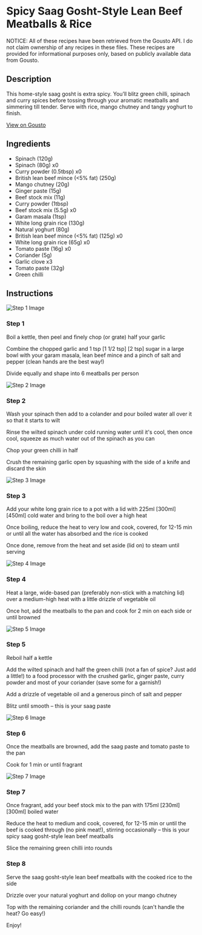# Spicy Saag Gosht-Style Lean Beef Meatballs & Rice

NOTICE: All of these recipes have been retrieved from the Gousto API. I do not claim ownership of any recipes in these files. These recipes are provided for informational purposes only, based on publicly available data from Gousto.

## Description

This home-style saag gosht is extra spicy. You’ll blitz green chilli, spinach and curry spices before tossing through your aromatic meatballs and simmering till tender. Serve with rice, mango chutney and tangy yoghurt to finish. 

[View on Gousto](https://www.gousto.co.uk/recipes/cookbook/spicy-saag-gosht-inspired-lean-beef-meatballs-rice)

## Ingredients

- Spinach (120g)
- Spinach (80g) x0
- Curry powder (0.5tbsp) x0
- British lean beef mince (<5% fat) (250g)
- Mango chutney (20g)
- Ginger paste (15g)
- Beef stock mix (11g)
- Curry powder (1tbsp)
- Beef stock mix (5.5g) x0
- Garam masala (1tsp)
- White long grain rice (130g)
- Natural yoghurt (80g)
- British lean beef mince (<5% fat) (125g) x0
- White long grain rice (65g) x0
- Tomato paste (16g) x0
- Coriander (5g)
- Garlic clove x3
- Tomato paste (32g)
- Green chilli

## Instructions

![Step 1 Image](https://production-media.gousto.co.uk/cms/recipe-step-image/step-1-1688112711912-x200.jpg)

### Step 1

Boil a kettle, then peel and finely chop (or grate) half your garlic

Combine the chopped garlic and 1 tsp <span class="text-purple">[1 1/2 tsp]</span> <span class="text-danger">[2 tsp]</span> sugar in a large bowl with your garam masala, lean beef mince and a pinch of salt and pepper (clean hands are the best way!)

Divide equally and shape into 6 meatballs per person

![Step 2 Image](https://production-media.gousto.co.uk/cms/recipe-step-image/step-2-1688112715918-x200.jpg)

### Step 2

Wash your spinach then add to a colander and pour boiled water all over it so that it starts to wilt

Rinse the wilted spinach under cold running water until it's cool, then once cool, squeeze as much water out of the spinach as you can

Chop your green chilli in half

Crush the remaining garlic open by squashing with the side of a knife and discard the skin

![Step 3 Image](https://production-media.gousto.co.uk/cms/recipe-step-image/step-3-1688112719750-x200.jpg)

### Step 3

Add your white long grain rice to a pot with a lid with 225ml<span class="text-danger"> <span class="text-purple">[300ml]</span> [450ml]</span> cold water and bring to the boil over a high heat

Once boiling, reduce the heat to very low and cook, covered, for 12-15 min or until all the water has absorbed and the rice is cooked

Once done, remove from the heat and set aside (lid on) to steam until serving

![Step 4 Image](https://production-media.gousto.co.uk/cms/recipe-step-image/step-4-1688112723242-x200.jpg)

### Step 4

Heat a large, wide-based pan (preferably non-stick with a matching lid) over a medium-high heat with a little drizzle of vegetable oil

Once hot, add the meatballs to the pan and cook for 2 min on each side or until browned

![Step 5 Image](https://production-media.gousto.co.uk/cms/recipe-step-image/step-5-1688112726239-x200.jpg)

### Step 5

Reboil half a kettle

Add the wilted spinach and half the green chilli (not a fan of spice? Just add a little!) to a food processor with the crushed garlic, ginger paste, curry powder and most of your coriander (save some for a garnish!)

Add a drizzle of vegetable oil and a generous pinch of salt and pepper

Blitz until smooth – this is your saag paste

![Step 6 Image](https://production-media.gousto.co.uk/cms/recipe-step-image/step-6-1688112730358-x200.jpg)

### Step 6

Once the meatballs are browned, add the saag paste and tomato paste to the pan

Cook for 1 min or until fragrant

![Step 7 Image](https://production-media.gousto.co.uk/cms/recipe-step-image/step-7-1688112733782-x200.jpg)

### Step 7

Once fragrant, add your beef stock mix to the pan with 175ml <span class="text-purple">[230ml]</span> <span class="text-danger">[300ml]</span> boiled water

Reduce the heat to medium and cook, covered, for 12-15 min or until the beef is cooked through (no pink meat!), stirring occasionally – this is your spicy saag gosht-style lean beef meatballs

Slice the remaining green chilli into rounds

### Step 8

Serve the saag gosht-style lean beef meatballs with the cooked rice to the side

Drizzle over your natural yoghurt and dollop on your mango chutney

Top with the remaining coriander and the chilli rounds (can't handle the heat? Go easy!)

Enjoy!

